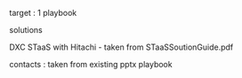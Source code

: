 

target : 1 playbook

solutions

DXC STaaS with Hitachi - taken from STaaSSoutionGuide.pdf

contacts :  taken from existing pptx playbook


